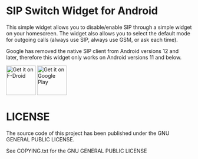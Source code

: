 SIP Switch Widget for Android
=========

This simple widget allows you to disable/enable SIP through a simple widget
on your homescreen. The widget also allows you to select the default mode for
outgoing calls (always use SIP, always use GSM, or ask each time).

Google has removed the native SIP client from Android versions 12 and later, therefore this widget only works on Android versions 11 and below.

<a href="https://f-droid.org/repository/browse/?fdid=eu.siebeck.sipswitch" target="_blank">
<img src="https://f-droid.org/badge/get-it-on.png" alt="Get it on F-Droid" height="80"/></a>
<a href="https://play.google.com/store/apps/details?id=eu.siebeck.sipswitch" target="_blank">
<img src="https://play.google.com/intl/en_us/badges/images/generic/en-play-badge.png" alt="Get it on Google Play" height="80"/></a>

# LICENSE

The source code of this project has been published under the
GNU GENERAL PUBLIC LICENSE.

See COPYING.txt for the GNU GENERAL PUBLIC LICENSE
